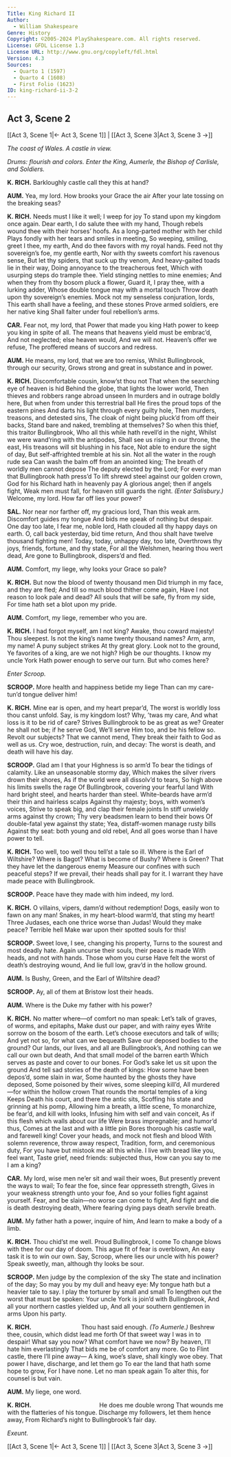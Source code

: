```yaml
---
Title: King Richard II
Author: 
  - William Shakespeare
Genre: History
Copyright: ©2005-2024 PlayShakespeare.com. All rights reserved.
License: GFDL License 1.3
License URL: http://www.gnu.org/copyleft/fdl.html
Version: 4.3
Sources:
  - Quarto 1 (1597)
  - Quarto 4 (1608)
  - First Folio (1623)
ID: king-richard-ii-3-2
---
```


## Act 3, Scene 2
[[Act 3, Scene 1|← Act 3, Scene 1]] | [[Act 3, Scene 3|Act 3, Scene 3 →]]

*The coast of Wales. A castle in view.*

*Drums: flourish and colors. Enter the King, Aumerle, the Bishop of Carlisle, and Soldiers.*

**K. RICH.**
Barkloughly castle call they this at hand?

**AUM.**
Yea, my lord. How brooks your Grace the air
After your late tossing on the breaking seas?

**K. RICH.**
Needs must I like it well; I weep for joy
To stand upon my kingdom once again.
Dear earth, I do salute thee with my hand,
Though rebels wound thee with their horses’ hoofs.
As a long-parted mother with her child
Plays fondly with her tears and smiles in meeting,
So weeping, smiling, greet I thee, my earth,
And do thee favors with my royal hands.
Feed not thy sovereign’s foe, my gentle earth,
Nor with thy sweets comfort his ravenous sense,
But let thy spiders, that suck up thy venom,
And heavy-gaited toads lie in their way,
Doing annoyance to the treacherous feet,
Which with usurping steps do trample thee.
Yield stinging nettles to mine enemies;
And when they from thy bosom pluck a flower,
Guard it, I pray thee, with a lurking adder,
Whose double tongue may with a mortal touch
Throw death upon thy sovereign’s enemies.
Mock not my senseless conjuration, lords,
This earth shall have a feeling, and these stones
Prove armed soldiers, ere her native king
Shall falter under foul rebellion’s arms.

**CAR.**
Fear not, my lord, that Power that made you king
Hath power to keep you king in spite of all.
The means that heavens yield must be embrac’d,
And not neglected; else heaven would,
And we will not. Heaven’s offer we refuse,
The proffered means of succors and redress.

**AUM.**
He means, my lord, that we are too remiss,
Whilst Bullingbrook, through our security,
Grows strong and great in substance and in power.

**K. RICH.**
Discomfortable cousin, know’st thou not
That when the searching eye of heaven is hid
Behind the globe, that lights the lower world,
Then thieves and robbers range abroad unseen
In murders and in outrage boldly here,
But when from under this terrestrial ball
He fires the proud tops of the eastern pines
And darts his light through every guilty hole,
Then murders, treasons, and detested sins,
The cloak of night being pluck’d from off their backs,
Stand bare and naked, trembling at themselves?
So when this thief, this traitor Bullingbrook,
Who all this while hath revell’d in the night,
Whilst we were wand’ring with the antipodes,
Shall see us rising in our throne, the east,
His treasons will sit blushing in his face,
Not able to endure the sight of day,
But self-affrighted tremble at his sin.
Not all the water in the rough rude sea
Can wash the balm off from an anointed king;
The breath of worldly men cannot depose
The deputy elected by the Lord;
For every man that Bullingbrook hath press’d
To lift shrewd steel against our golden crown,
God for his Richard hath in heavenly pay
A glorious angel; then if angels fight,
Weak men must fall, for heaven still guards the right.
*(Enter Salisbury.)*
Welcome, my lord. How far off lies your power?

**SAL.**
Nor near nor farther off, my gracious lord,
Than this weak arm. Discomfort guides my tongue
And bids me speak of nothing but despair.
One day too late, I fear me, noble lord,
Hath clouded all thy happy days on earth.
O, call back yesterday, bid time return,
And thou shalt have twelve thousand fighting men!
Today, today, unhappy day, too late,
Overthrows thy joys, friends, fortune, and thy state,
For all the Welshmen, hearing thou wert dead,
Are gone to Bullingbrook, dispers’d and fled.

**AUM.**
Comfort, my liege, why looks your Grace so pale?

**K. RICH.**
But now the blood of twenty thousand men
Did triumph in my face, and they are fled;
And till so much blood thither come again,
Have I not reason to look pale and dead?
All souls that will be safe, fly from my side,
For time hath set a blot upon my pride.

**AUM.**
Comfort, my liege, remember who you are.

**K. RICH.**
I had forgot myself, am I not king?
Awake, thou coward majesty! Thou sleepest.
Is not the king’s name twenty thousand names?
Arm, arm, my name! A puny subject strikes
At thy great glory. Look not to the ground,
Ye favorites of a king, are we not high?
High be our thoughts. I know my uncle York
Hath power enough to serve our turn. But who comes here?

*Enter Scroop.*

**SCROOP.**
More health and happiness betide my liege
Than can my care-tun’d tongue deliver him!

**K. RICH.**
Mine ear is open, and my heart prepar’d,
The worst is worldly loss thou canst unfold.
Say, is my kingdom lost? Why, ’twas my care,
And what loss is it to be rid of care?
Strives Bullingbrook to be as great as we?
Greater he shall not be; if he serve God,
We’ll serve Him too, and be his fellow so.
Revolt our subjects? That we cannot mend,
They break their faith to God as well as us.
Cry woe, destruction, ruin, and decay:
The worst is death, and death will have his day.

**SCROOP.**
Glad am I that your Highness is so arm’d
To bear the tidings of calamity.
Like an unseasonable stormy day,
Which makes the silver rivers drown their shores,
As if the world were all dissolv’d to tears,
So high above his limits swells the rage
Of Bullingbrook, covering your fearful land
With hard bright steel, and hearts harder than steel.
White-beards have arm’d their thin and hairless scalps
Against thy majesty; boys, with women’s voices,
Strive to speak big, and clap their female joints
In stiff unwieldy arms against thy crown;
Thy very beadsmen learn to bend their bows
Of double-fatal yew against thy state;
Yea, distaff-women manage rusty bills
Against thy seat: both young and old rebel,
And all goes worse than I have power to tell.

**K. RICH.**
Too well, too well thou tell’st a tale so ill.
Where is the Earl of Wiltshire? Where is Bagot?
What is become of Bushy? Where is Green?
That they have let the dangerous enemy
Measure our confines with such peaceful steps?
If we prevail, their heads shall pay for it.
I warrant they have made peace with Bullingbrook.

**SCROOP.**
Peace have they made with him indeed, my lord.

**K. RICH.**
O villains, vipers, damn’d without redemption!
Dogs, easily won to fawn on any man!
Snakes, in my heart-blood warm’d, that sting my heart!
Three Judases, each one thrice worse than Judas!
Would they make peace? Terrible hell
Make war upon their spotted souls for this!

**SCROOP.**
Sweet love, I see, changing his property,
Turns to the sourest and most deadly hate.
Again uncurse their souls, their peace is made
With heads, and not with hands. Those whom you curse
Have felt the worst of death’s destroying wound,
And lie full low, grav’d in the hollow ground.

**AUM.**
Is Bushy, Green, and the Earl of Wiltshire dead?

**SCROOP.**
Ay, all of them at Bristow lost their heads.

**AUM.**
Where is the Duke my father with his power?

**K. RICH.**
No matter where—of comfort no man speak:
Let’s talk of graves, of worms, and epitaphs,
Make dust our paper, and with rainy eyes
Write sorrow on the bosom of the earth.
Let’s choose executors and talk of wills;
And yet not so, for what can we bequeath
Save our deposed bodies to the ground?
Our lands, our lives, and all are Bullingbrook’s,
And nothing can we call our own but death,
And that small model of the barren earth
Which serves as paste and cover to our bones.
For God’s sake let us sit upon the ground
And tell sad stories of the death of kings:
How some have been depos’d, some slain in war,
Some haunted by the ghosts they have deposed,
Some poisoned by their wives, some sleeping kill’d,
All murdered—for within the hollow crown
That rounds the mortal temples of a king
Keeps Death his court, and there the antic sits,
Scoffing his state and grinning at his pomp,
Allowing him a breath, a little scene,
To monarchize, be fear’d, and kill with looks,
Infusing him with self and vain conceit,
As if this flesh which walls about our life
Were brass impregnable; and humor’d thus,
Comes at the last and with a little pin
Bores thorough his castle wall, and farewell king!
Cover your heads, and mock not flesh and blood
With solemn reverence, throw away respect,
Tradition, form, and ceremonious duty,
For you have but mistook me all this while.
I live with bread like you, feel want,
Taste grief, need friends: subjected thus,
How can you say to me I am a king?

**CAR.**
My lord, wise men ne’er sit and wail their woes,
But presently prevent the ways to wail;
To fear the foe, since fear oppresseth strength,
Gives in your weakness strength unto your foe,
And so your follies fight against yourself.
Fear, and be slain—no worse can come to fight,
And fight and die is death destroying death,
Where fearing dying pays death servile breath.

**AUM.**
My father hath a power, inquire of him,
And learn to make a body of a limb.

**K. RICH.**
Thou chid’st me well. Proud Bullingbrook, I come
To change blows with thee for our day of doom.
This ague fit of fear is overblown,
An easy task it is to win our own.
Say, Scroop, where lies our uncle with his power?
Speak sweetly, man, although thy looks be sour.

**SCROOP.**
Men judge by the complexion of the sky
The state and inclination of the day;
So may you by my dull and heavy eye:
My tongue hath but a heavier tale to say.
I play the torturer by small and small
To lengthen out the worst that must be spoken:
Your uncle York is join’d with Bullingbrook,
And all your northern castles yielded up,
And all your southern gentlemen in arms
Upon his party.

**K. RICH.**
        Thou hast said enough.
*(To Aumerle.)*
Beshrew thee, cousin, which didst lead me forth
Of that sweet way I was in to despair!
What say you now? What comfort have we now?
By heaven, I’ll hate him everlastingly
That bids me be of comfort any more.
Go to Flint castle, there I’ll pine away⁠—
A king, woe’s slave, shall kingly woe obey.
That power I have, discharge, and let them go
To ear the land that hath some hope to grow,
For I have none. Let no man speak again
To alter this, for counsel is but vain.

**AUM.**
My liege, one word.

**K. RICH.**
           He does me double wrong
That wounds me with the flatteries of his tongue.
Discharge my followers, let them hence away,
From Richard’s night to Bullingbrook’s fair day.

*Exeunt.*

[[Act 3, Scene 1|← Act 3, Scene 1]] | [[Act 3, Scene 3|Act 3, Scene 3 →]]